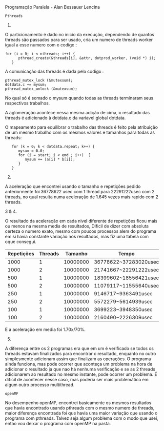 Programação Paralela - Alan Bessauer Lencina 
```
Pthreads
```
1.
O particionamento é dado no inicio da execução, dependendo de quantos threads são passados para ser usado, cria um numero
de threads worker igual a esse numero com o codigo :
```
for (i = 0; i < nthreads; i++) {
      pthread_create(&threads[i], &attr, dotprod_worker, (void *) i);
   }
```
A comunicação das threads é dada pelo codigo :
```
pthread_mutex_lock (&mutexsum);
dotdata.c += mysum;
pthread_mutex_unlock (&mutexsum);
``` 
No qual só é somado o mysum quando todas as threads terminaram seus respectivos trabalhos.

A aglomeração acontece nessa mesma adição de cima, o resultado das threads é adicionado à dotdata.c da variavel global dotdata.

O mapeamento para equilibrar o trabalho das threads é feito pela atribuição de um mesmo trabalho com os mesmos valores e tamanhos para
todas as threads:
``` 
   for (k = 0; k < dotdata.repeat; k++) {
      mysum = 0.0;
      for (i = start; i < end ; i++)  {
         mysum += (a[i] * b[i]);
      }
   }
``` 
2.
A aceleração que encontrei usando o tamanho e repetições pedido anteriormente foi 36778622 usec com 1 thread
para 22291222usec com 2 threads, no qual resulta numa aceleração de 1.645 vezes mais rapido com 2 threads.

3 & 4.

O resultado da aceleração em cada nivel diferente de repetições ficou mais ou menos na mesma media de resultados,
Dificil de dizer com absoluta certeza o numero exato, mesmo com poucos processos alem do programa em si havia constante
variação nos resultados, mas fiz uma tabela com oque consegui.


| Repetições                                           | Threads  | Tamanho  | Tempo  | Aceleração |
| --------------------------------------------------------- | --------------------- | --------------- |-----|----|
|  1000|1                     |10000000                      |36778622~37283020usec |1|
|  1000               |2   |10000000 |21741667~22291222usec |1,68202x|
|  500             |  1                  | 10000000             |18399602~18556421usec |1|
|  500           |   2                |   10000000           |11079117~11555640usec |1,6373x|
|  250              |  1                     |  10000000               |9146717~9363491usec |1|
|  250               |  2                    |  10000000              |5572279~5614939usec |1,6975x|
|  100                       |  1                     | 10000000         |3699223~3948350usec |1|
|  100                                        | 2                      | 10000000              |2160490~2226309usec |1,742334x|

E a aceleração em media foi 1.70x/70%.

5.
A diferença entre os 2 programas era que em um é verificado se todos os threads estavam finalizados para encontrar o resultado,
enquanto no outro simplesmente adicionam assim que finalizam as operações.
O programa ainda funciona, mas pode ocorrer que aconteça um problema na hora de adicionar o resultado ja que nao há nenhuma verificação
e se as 2 threads adicionarem ao resultado no mesmo instante, pode ocorrer um problema.
É dificil de acontecer nesse caso, mas poderia ser mais problemático em algum outro processo multithread.

```
openMP
```

No desempenho openMP, encontrei basicamente os mesmos resultados que havia encontrado usando pthreads com o mesmo numero de threads,
maior diferença encontrada foi que havia uma maior variação que usando o programa com pthreads.
Talvez seja algum problema com o modo que usei, entao vou deixar o programa com openMP na pasta.

